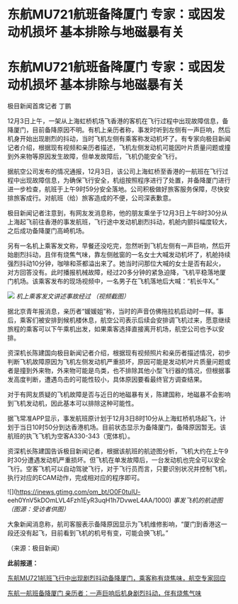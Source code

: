 # 东航MU721航班备降厦门 专家：或因发动机损坏 基本排除与地磁暴有关

# 东航MU721航班备降厦门 专家：或因发动机损坏 基本排除与地磁暴有关

极目新闻首席记者 丁鹏

12月3日上午，一架从上海虹桥机场飞香港的客机在飞行过程中出现故障信息，备降厦门，目前备降原因不明。有机上亲历者称，事发时听到左侧有一声巨响，然后机身开始出现剧烈的抖动，当时飞机左侧有乘客称发动机坏了。有专家向极目新闻记者介绍，根据现有视频和亲历者描述，飞机左侧发动机可能因叶片质量问题或撞到外来物等原因发生故障，但单发故障后，飞机仍能安全飞行。

据航空公司发布的情况通报，12月3日，该公司上海虹桥至香港的一航班在飞行过程中出现故障信息，为确保飞行安全，机组按照程序进行了处置，并备降厦门进行进一步检查，航班于上午9时59分安全落地。公司积极做好旅客服务保障，尽快安排旅客成行。对航班（给）旅客造成的不便，公司深表歉意。

极目新闻记者注意到，有网友发消息称，他的朋友乘坐于12月3日上午8时30分从上海起飞前往香港的事发航班，飞行途中发动机剧烈抖动，机舱内颤抖幅度较大，之后成功备降厦门高崎机场。

另有一名机上乘客发文称，早餐还没吃完，忽然听到飞机左侧有一声巨响，然后开始剧烈抖动，且伴有烧焦气味，靠左侧舷窗的一名女士大喊发动机坏了，机舱持续强烈抖动10分钟，咖啡和茶都溢出来了。她当时问那位大喊的女士是否有起火，对方回答没有。此时播报机械故障，经过20多分钟的紧急迫降，飞机平稳落地厦门机场。该乘客发布的现场视频中，一名男子在飞机落地后大喊：“机长牛X。”

![](https://inews.gtimg.com/om_bt/OSzJ59qMYc1FkFUk2QGlTzev-E69B1yRLQ2hVheOV6H1kAA/1000)
_机上乘客发文讲述事故经过 （视频截图）_

据北京青年报消息，亲历者“媛媛姐”称，当时的声音仿佛拖拉机启动时一样。事后，乘客们被安排到候机楼休息，航空公司表示后续会安排调飞机过来，愿意继续旅程的乘客可以下午乘机出发，如果乘客选择直接离开机场，航空公司也予以安排。

资深机长陈建国向极目新闻记者介绍，根据现有视频照片和亲历者描述情况，初步判断飞机故障原因为飞机左侧发动机严重损坏，原因可能是发动机叶片质量问题或者是撞到外来物，外来物可能是鸟类，也不排除其他小型飞行器的情况，但根据事发高度判断，遭遇鸟击的可能性较小，具体原因要看最终官方调查结果。

对于有网友质疑的飞机故障是否与近日的地磁暴有关，陈建国称，地磁暴不会影响到飞机发动机，因此基本可以排除这种可能性。

据飞常准APP显示，事发航班原计划于12月3日8时10分从上海虹桥机场起飞，计划于当日10时50分到达香港机场。目前状态显示为备降厦门，备降原因暂无。该航班的执飞飞机为空客A330-343（宽体机）。

资深机长陈建国告诉极目新闻记者，根据该航班的航迹图分析，飞机大约在上午9时30分遭遇发动机严重损坏。但飞机在单发故障后，一台发动机也完全可以安全飞行。空客飞机可以自动驾驶飞行，对于飞行员而言，只要识别状况并控制飞机，执行对应的ECAM动作，完成相对应的程序即可。

![](https://inews.gtimg.com/om_bt/O0F0tuIU-
eeh0YnV5kDOmLVL4Fzh1EyR3uqH1h7DvweL4AA/1000) _事发飞机的航迹图 （图源：受访者供图）_

大象新闻消息称，航司客服表示备降原因显示为飞机维修影响，“厦门到香港这一段还没有起飞，目前看到飞机的机号有变，可能会换飞机。”

（来源：极目新闻）

**此前报道：**

[东航MU721航班飞行中出现剧烈抖动备降厦门，乘客称有烧焦味，航空专家回应](https://news.qq.com/rain/a/20231203A0485000)

[东航一航班备降厦门 亲历者：一声巨响后机身剧烈抖动，伴有烧焦气味
](https://news.qq.com/rain/a/20231203A02YJV00)

